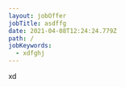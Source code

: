 ```yaml
---
layout: jobOffer
jobTitle: asdffg
date: 2021-04-08T12:24:24.779Z
path: /
jobKeywords:
  - xdfghj
---
```

xd
